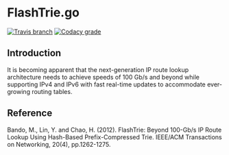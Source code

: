 # FlashTrie.go
[![Travis branch](https://img.shields.io/travis/AUTProjects/FlashTrie.go/master.svg?style=flat-square)](https://travis-ci.org/AUTProjects/FlashTrie.go)
[![Codacy grade](https://img.shields.io/codacy/grade/49e2fd65d39e4baaabbda7e3bd8a8fad.svg?style=flat-square)](https://www.codacy.com/app/1995parham/FlashTrie.go?utm_source=github.com&amp;utm_medium=referral&amp;utm_content=AUTProjects/FlashTrie.go&amp;utm_campaign=Badge_Grade)

## Introduction
It is becoming apparent that the next-generation IP
route lookup architecture needs to achieve speeds of 100 Gb/s
and beyond while supporting IPv4 and IPv6 with fast real-time
updates to accommodate ever-growing routing tables.

## Reference
Bando, M., Lin, Y. and Chao, H. (2012). FlashTrie: Beyond 100-Gb/s IP Route Lookup Using Hash-Based Prefix-Compressed Trie. IEEE/ACM Transactions on Networking, 20(4), pp.1262-1275.
